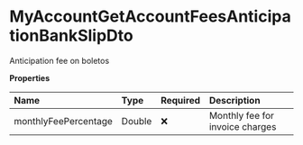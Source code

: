 # MyAccountGetAccountFeesAnticipationBankSlipDto

Anticipation fee on boletos

**Properties**

| Name                 | Type   | Required | Description                     |
| :------------------- | :----- | :------- | :------------------------------ |
| monthlyFeePercentage | Double | ❌       | Monthly fee for invoice charges |

<!-- This file was generated by liblab | https://liblab.com/ -->
